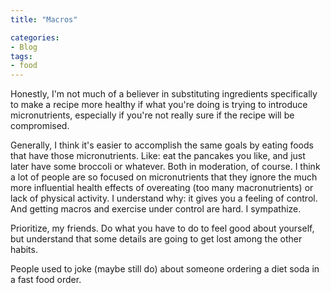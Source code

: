 ```yaml
---
title: "Macros"

categories:
- Blog
tags:
- food
---
```


Honestly, I'm not much of a believer in substituting ingredients specifically to make a recipe more healthy if what you're doing is trying to introduce micronutrients, especially if you're not really sure if the recipe will be compromised. 

Generally, I think it's easier to accomplish the same goals by eating foods that have those micronutrients. Like: eat the pancakes you like, and just later have some broccoli or whatever. Both in moderation, of course. I think a lot of people are so focused on micronutrients that they ignore the much more influential health effects of overeating (too many macronutrients) or lack of physical activity. I understand why: it gives you a feeling of control. And getting macros and exercise under control are hard. I sympathize. 

Prioritize, my friends. Do what you have to do to feel good about yourself, but understand that some details are going to get lost among the other habits. 

People used to joke (maybe still do) about someone ordering a diet soda in a fast food order. 